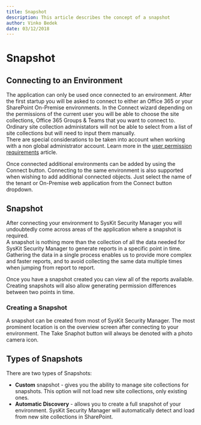 ```yaml
---
title: Snapshot
description: This article describes the concept of a snapshot
author: Vinko Bedek
date: 03/12/2018
---
```


# Snapshot

## Connecting to an Environment

The application can only be used once connected to an environment. After the first startup you will be asked to connect to either an Office 365 or your SharePoint On-Premise environments. In the Connect wizard depending on the permissions of the current user you will be able to choose the site collections, Office 365 Groups & Teams that you want to connect to. Ordinary site collection administators will not be able to select from a list of site collections but will need to input them manually.  
There are special considerations to be taken into account when working with a non global administrator account. Learn more in the [user permission requirements](../requirements/user-permissions-requirements.md) article.

Once connected additional environments can be added by using the Connect button. Connecting to the same environment is also supported when wishing to add additional connected objects. Just select the name of the tenant or On-Premise web application from the Connect button dropdown.

## Snapshot

After connecting your environment to SysKit Security Manager you will undoubtedly come across areas of the application where a snapshot is required.  
A snapshot is nothing more than the collection of all the data needed for SysKit Security Manager to generate reports in a specific point in time. Gathering the data in a single process enables us to provide more complex and faster reports, and to avoid collecting the same data multiple times when jumping from report to report.

Once you have a snapshot created you can view all of the reports available. Creating snapshots will also allow generating permission differences between two points in time.

### Creating a Snapshot

A snapshot can be created from most of SysKit Security Manager. The most prominent location is on the overview screen after connecting to your environment. The Take Snaphot button will always be denoted with a photo camera icon.

## Types of Snapshots

There are two types of Snapshots: 
* **Custom** snapshot - gives you the ability to manage site collections for snapshots. This option will not load new site collections, only existing ones. 
* **Automatic Discovery** - allows you to create a full snapshot of your environment. SysKit Security Manager will automatically detect and load from new site collections in SharePoint.


